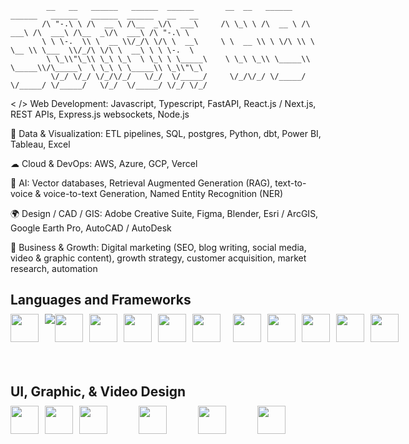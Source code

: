 ```
        __   __   ______   ______  ______       __  __   ______   ______   ______   ______  ______   __   __    
       /\ "-.\ \ /\  __ \ /\__  _\/\  ___\     /\ \_\ \ /\  __ \ /\  ___\ /\  ___\ /\__  _\/\  ___\ /\ "-.\ \   
       \ \ \-.  \\ \  __ \\/_/\ \/\ \  __\     \ \  __ \\ \ \/\ \\ \ \__ \\ \___  \\/_/\ \/\ \  __\ \ \ \-.  \  
        \ \_\\"\_\\ \_\ \_\  \ \_\ \ \_____\    \ \_\ \_\\ \_____\\ \_____\\/\_____\  \ \_\ \ \_____\\ \_\\"\_\ 
         \/_/ \/_/ \/_/\/_/   \/_/  \/_____/     \/_/\/_/ \/_____/ \/_____/ \/_____/   \/_/  \/_____/ \/_/ \/_/                                                                                                                                 
```            
< /> Web Development: Javascript, Typescript, FastAPI, React.js / Next.js, REST APIs, Express.js websockets, Node.js 
<br/>

🔹 Data & Visualization: ETL pipelines, SQL, postgres, Python, dbt, Power BI, Tableau, Excel
<br/>

☁ Cloud & DevOps: AWS, Azure, GCP, Vercel
<br/>

🤖 AI: Vector databases, Retrieval Augmented Generation (RAG), text-to-voice & voice-to-text Generation, Named Entity Recognition (NER)
<br/>

🌍 Design / CAD / GIS: Adobe Creative Suite, Figma, Blender, Esri / ArcGIS, Google Earth Pro, AutoCAD / AutoDesk
<br/>

💼 Business & Growth: Digital marketing (SEO, blog writing, social media, video & graphic content), growth strategy, customer acquisition, market research, automation
<br/>

<div style="margin-bottom: 20px;" >
  <h2 style="margin-bottom: 10px;">Languages and Frameworks</h2>
  <div style="display: flex;> 

<img style="padding-right: 10px; display: inline-block; width: 45px;" src="https://cdn.jsdelivr.net/gh/devicons/devicon@latest/icons/javascript/javascript-original.svg" /> 
    <img style="padding-right: 10px; display: inline-block; width: 45px;" src="https://cdn.jsdelivr.net/gh/devicons/devicon@latest/icons/typescript/typescript-original.svg" />       
    <img tyle="padding-right: 10px; display: inline-block; width: 45px;" src="https://cdn.jsdelivr.net/gh/devicons/devicon@latest/icons/supabase/supabase-original.svg" />     
    <img style="padding-right: 10px; display: inline-block; width: 45px;" src="https://cdn.jsdelivr.net/gh/devicons/devicon@latest/icons/python/python-original-wordmark.svg" />      
    <img style="padding-right: 10px; display: inline-block; width: 45px;" src="https://cdn.jsdelivr.net/gh/devicons/devicon@latest/icons/nextjs/nextjs-original.svg" />        
    <img style="padding-right: 10px; display: inline-block; width: 45px;" src="https://cdn.jsdelivr.net/gh/devicons/devicon@latest/icons/nodejs/nodejs-original-wordmark.svg" />        
    <img style="padding-right: 10px; display: inline-block; width: 45px;" src="https://cdn.jsdelivr.net/gh/devicons/devicon@latest/icons/react/react-original-wordmark.svg" />
    <img style="padding-right: 10px; display: inline-block; margin-right: 10px; width: 45px;" src="https://cdn.jsdelivr.net/gh/devicons/devicon@latest/icons/html5/html5-original.svg" />
    <img style="display: inline-block; margin-right: 10px; width: 45px;" src="https://cdn.jsdelivr.net/gh/devicons/devicon@latest/icons/tailwindcss/tailwindcss-original.svg" />
    <img style="padding-right: 10px; display: inline-block; width: 45px;" src="https://cdn.jsdelivr.net/gh/devicons/devicon@latest/icons/css3/css3-original-wordmark.svg" />
    <img style="padding-right: 10px; display: inline-block; width: 45px;" src="https://cdn.jsdelivr.net/gh/devicons/devicon@latest/icons/github/github-original.svg" />
    <img style="padding-right: 10px; display: inline-block; width: 45px;" src="https://cdn.jsdelivr.net/gh/devicons/devicon@latest/icons/postgresql/postgresql-plain-wordmark.svg" />  
    <img style="padding-right: 10px; display: inline-block; width: 45px;" src="https://cdn.jsdelivr.net/gh/devicons/devicon@latest/icons/azuredevops/azuredevops-original.svg" />     
  </div>
</div>

<br/>

<div style="margin-bottom: 20px;" >
  <h2 style="margin-bottom: 10px;">UI, Graphic, & Video Design</h2>
  <div style="display: flex;"> 
    <img style="padding-right: 10px; width: 45px;" src="https://cdn.jsdelivr.net/gh/devicons/devicon@latest/icons/figma/figma-original.svg" /> 
    <img style="padding-right: 10px; width: 45px;" src="https://cdn.jsdelivr.net/gh/devicons/devicon@latest/icons/flutter/flutter-original.svg" />
    <img style=" margin-right: 50px; width: 45px;" src="https://cdn.jsdelivr.net/gh/devicons/devicon@latest/icons/illustrator/illustrator-plain.svg" />       
    <img style=" margin-right: 50px; width: 45px;" src="https://cdn.jsdelivr.net/gh/devicons/devicon@latest/icons/premierepro/premierepro-original.svg" />     
    <img style=" margin-right: 50px; width: 45px;" src="https://cdn.jsdelivr.net/gh/devicons/devicon@latest/icons/photoshop/photoshop-original.svg" />  
    <img style=" margin-right: 50px; width: 45px;" src="https://cdn.jsdelivr.net/gh/devicons/devicon@latest/icons/aftereffects/aftereffects-original.svg" />
  </div>
</div>

<br/>



          
          
          
          
          
          

